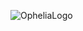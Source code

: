 ![OpheliaLogo](https://user-images.githubusercontent.com/61603742/176548575-0a54689f-7b6b-454a-9c72-3752ad25edc2.png)
